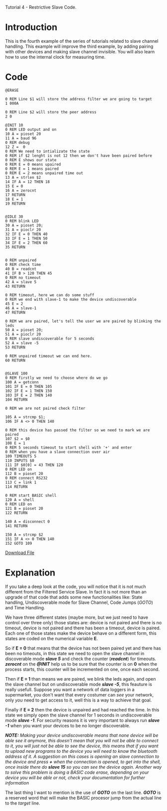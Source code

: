 Tutorial 4 - Restrictive Slave Code.

# Introduction #
This is the fourth example of the series of tutorials related to slave channel handling. This example will improve the third example, by adding pairing with other devices and making slave channel invisible. You will also learn how to use the internal clock for measuring time.

# Code #
```
@ERASE

0 REM Line $1 will store the address filter we are going to target
1 000A

0 REM Line $2 will store the peer address
2 0

@INIT 10
0 REM LED output and on
10 A = pioset 20
11 A = baud 96
0 REM debug
12 Z =  0
0 REM We need to intializate the state
0 REM if $2 lenght is not 12 then we don't have been paired before
0 REM E shows our state
0 REM E = 0 means upaired
0 REM E = 1 means paired
0 REM E = 2 means unpaired time out
13 A = strlen $2
14 IF A = 12 THEN 18
15 E = 0
16 A = zerocnt
17 RETURN
18 E = 1
19 RETURN


@IDLE 30
0 REM blink LED
30 A = pioset 20;
31 A = pioclr 20
32 IF E = 0 THEN 40
33 IF E = 1 THEN 50
34 IF E = 2 THEN 60
35 RETURN


0 REM unpaired
0 REM check time
40 B = readcnt
41 IF B > 120 THEN 45
0 REM no timeout
42 A = slave 5
43 RETURN

0 REM timeout, here we can do some stuff
0 REM we end with slave-1 to make the device undiscoverable
45 E = 2
46 A = slave-1
47 RETURN

0 REM we are paired, let's tell the user we are paired by blinking the leds
50 A = pioset 20;
51 A = pioclr 20
0 REM slave undiscoverable for 5 seconds
52 A = slave -5
53 RETURN

0 REM unpaired timeout we can end here.
60 RETURN


@SLAVE 100
0 REM firstly we need to choose where do we go
100 A = getconn 
101 IF E = 0 THEN 105
102 IF E = 1 THEN 150
103 IF E = 2 THEN 140
104 RETURN

0 REM we are not paired check filter

105 A = strcmp $1;
106 IF A <> 0 THEN 140

0 REM this device has passed the filter so we need to mark we are paired
107 $2 = $0
108 E = 1
0 REM 5 seconds timeout to start shell with '+' and enter
0 REM when you have a slave connection over air
109 TIMEOUTS 5
110 INPUTS $0
111 IF $0[0] = 43 THEN 120
0 REM LED on
112 B = pioset 20
0 REM connect RS232
113 C = link 1
114 RETURN

0 REM start BASIC shell
120 A = shell
0 REM LED on
121 B = pioset 20
122 RETURN

140 A = disconnect 0
141 RETURN

150 A = strcmp $2
151 IF A <> 0 THEN 140
152 GOTO 109

```

[Download File](http://aircable.googlecode.com/svn/examples/restrictive_slave/AIRcable.bas)

# Explanation #
If you take a deep look at the code, you will notice that it is not much different from the Filtered Service Slave. In fact it is not more than an upgrade of that code that adds some new functionalities like: State handling, Undiscoverable mode for Slave Channel, Code Jumps (_GOTO_) and Time Handling.

We have three different states (maybe more, but we just need to have control over three only) those states are: device is not paired and there is no timeout, device is not paired and there has been a timeout, device is paired. Each one of those states make the device behave on a different form, this states are coded on the numerical variable **E**.

So if **E = 0** that means that the device has not been paired yet and there has been no timeouts, in this state we need to open the slave channel in discoverable mode **_slave 5_** and check the counter (**_readcnt_**) for timeouts. **_zerocnt_** on the **_@INIT_** help us to be sure that the counter is on **0** when the process starts, this counter will be incremented on one, once each second.

Then if **E = 1** than means we are paired, we blink the leds again, and open the slave channel but on undiscoverable mode **_slave -5_**, this feauture is really usefull. Suppose you want a network of data loggers in a supermarket, you don't want that every costumer can _see_ your network, only _you_ need to get access to it, well this is a way to achieve that goal.

Finally if **E = 2** then the device is unpaired and had reached the time. In this state we simply open the slave channel for 1 seconds in undiscoverable mode _**slave -1**_. For security reasons it is very important to always run _**slave -1**_ when you want your devices to be no longer discoverable.

_**NOTE:** Making your device undiscoverable means that none device will be able see it anymore, this doesn't mean that you will not be able to connect to it, you will just not be able to see the device, this means that if you want to upload new programs to the device you will need to know the bluetooth address of it. A suggestion on this cases is opening an slave connection to the device and press **+** when the connection is opened, to get into the shell, once inside there do **slave 15** so you can see the device again. Another way to solve this problem is doing a BASIC code erase, depending on your device you will be able or not, check your documentation for further information_

The last thing I want to mention is the use of **_GOTO_** on the last line. **_GOTO_** is a reserved word that will make the BASIC procesor jump from the actual line to the _target_ line.